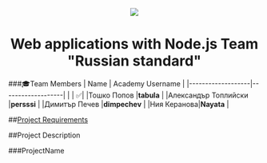 <p align="center">
<a href="http://academy.telerik.com/">
<img src="https://camo.githubusercontent.com/08ecbe7b67d65cc7c6990787e2836b27b4296f2d/68747470733a2f2f7261772e6769746875622e636f6d2f666c65787472792f54656c6572696b2d41636164656d792f6d61737465722f50726f6772616d6d696e6725323077697468253230432532332f436f6465732f4f746865722f54656c6572696b2e706e67"/>
</a>

<h1 align="center">Web applications with Node.js Team "Russian standard"</h1>

###:mortar_board:Team Members
| Name              | Academy Username      	|
|-------------------|-------------------|
|                   | :white_check_mark:|
|Тошко Попов |__tabula__	        |
|Александър Топлийски |__persssi__	        |
|Димитър Печев |__dimpechev__ |	
|Ния Керанова|__Nayata__       	|	

##<a href="https://github.com/Web-APPs-Nodejs/Russian-standard/blob/master/Project-Requirements.md">Project Requirements</a>  

##Project Description

###ProjectName
